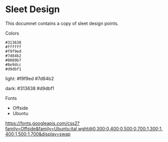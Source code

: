 # Sleet Design

This documnet contains a copy of sleet design points.


Colors

```palette
#313638
#ffffff
#f9f9ed
#7d84b2
#8089b7
#8e9dcc
#d9dbf1
```

light:
#f9f9ed
#7d84b2

dark:
#313638
#d9dbf1

Fonts
- Offside
- Ubuntu


https://fonts.googleapis.com/css2?family=Offside&family=Ubuntu:ital,wght@0,300;0,400;0,500;0,700;1,300;1,400;1,500;1,700&display=swap
